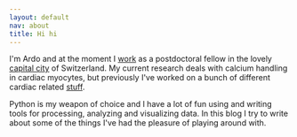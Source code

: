 ```yaml
---
layout: default
nav: about
title: Hi hi
---
```


I'm Ardo and at the moment I [work][1] as a postdoctoral fellow in the lovely [capital city][3] of Switzerland. My current research deals with calcium handling in cardiac myocytes, but previously I've worked on a bunch of different cardiac related  [stuff][2]. 

Python is my weapon of choice and I have a lot of fun using and writing tools for processing, analyzing and visualizing data. In this blog I try to write about some of the things I've had the pleasure of playing around with.

[1]:http://www.physio.unibe.ch/
[2]:http://sysbio.ioc.ee/Members/ardo
[3]:http://www.bern.com/en/index.cfm

